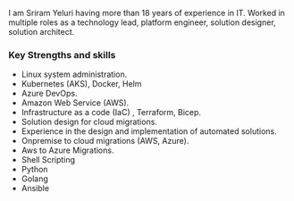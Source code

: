 
I am Sriram Yeluri having more than 18 years of experience in IT. Worked in multiple roles as a technology lead, platform engineer, solution designer, solution architect.


### Key Strengths and skills
* Linux system administration.
* Kubernetes (AKS), Docker, Helm
* Azure DevOps.
* Amazon Web Service (AWS).
* Infrastructure as a code (IaC) , Terraform, Bicep.
* Solution design for cloud migrations.
* Experience in the design and implementation of automated solutions.
* Onpremise to cloud migrations (AWS, Azure).
* Aws to Azure Migrations.
* Shell Scripting
* Python
* Golang
* Ansible

<!---
sriram-yeluri/sriram-yeluri is a ✨ special ✨ repository because its `README.md` (this file) appears on your GitHub profile.
You can click the Preview link to take a look at your changes.
--->
